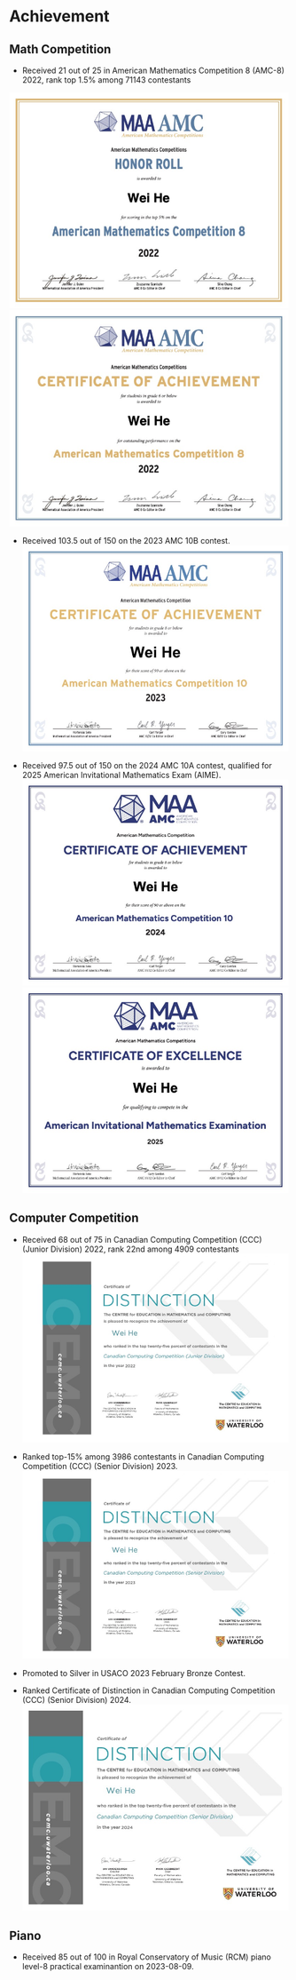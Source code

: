# Achievement

## Math Competition

* Received 21 out of 25 in American Mathematics Competition 8 (AMC-8) 2022, rank top 1.5% among 71143 contestants

![HonorRoll_AMC_8_2022](HonorRoll_AMC_8_2022.jpg "HonorRoll_AMC_8_2022")
![CertificateofAchievement_AMC8_2022](CertificateofAchievement_AMC8_2022.jpg "CertificateofAchievement_AMC8_2022")

* Received 103.5 out of 150 on the 2023 AMC 10B contest.
![CertificateofAchievement_AMC10B_2023](WeiHeAMC10B_2023.jpg "CertificateofAchievement_AMC10B_2023")

* Received 97.5 out of 150 on the 2024 AMC 10A contest, qualified for 2025 American Invitational Mathematics Exam (AIME).
![CertificateofAchievement_AMC10B_2024](WeiHe_2024_AMC_10A_CertificateOfAchievement.jpg "CertificateofAchievement_AMC10A_2024")
![AIME_Qualification_AMC10A_2024](WeiHe_2024_AMC_10A_AIME_qualification.jpg "AIME Qualification_AMC10A_2024")

## Computer Competition

* Received 68 out of 75 in Canadian Computing Competition (CCC) (Junior Division) 2022, rank 22nd among 4909 contestants
![CCC_Junior_2022](CCC_Junior_2022.jpg "CCC_Junior_2022")

* Ranked top-15% among 3986 contestants in Canadian Computing Competition (CCC) (Senior Division) 2023.
![CCC_Senior_2023](WeiHe_CCC2023.jpg "WeiHe_CCC2023")

* Promoted to Silver in USACO 2023 February Bronze Contest.

* Ranked Certificate of Distinction in Canadian Computing Competition (CCC) (Senior Division) 2024.
![CCC_Senior_2024](WeiHe_CCC2024.jpg "WeiHe_CCC2024")

## Piano

* Received 85 out of 100 in Royal Conservatory of Music (RCM) piano level-8 practical examinantion on 2023-08-09.
